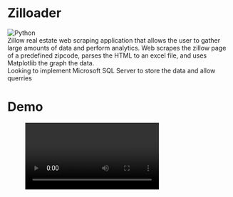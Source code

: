 # Zilloader 
![Python](https://img.shields.io/badge/PYTHON-3776AB.svg?&style=for-the-badge&logo=python&logoColor=white)
<br />Zillow real estate web scraping application that allows the user to gather large amounts of data and perform analytics.
Web scrapes the zillow page of a predefined zipcode, parses the HTML to an excel file, and uses Matplotlib the graph the data.
<br />Looking to implement Microsoft SQL Server to store the data and allow querries 

# Demo
<figure class="video_container">
 <video controls="true" allowfullscreen="true">
 <source src="./assets/Zilloader_Demo.mp4" type="video/mp4">
 </video>
</figure>


